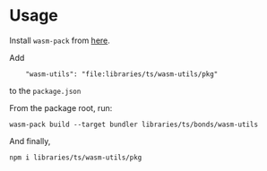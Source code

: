 # Usage

Install `wasm-pack` from [here](https://rustwasm.github.io/wasm-pack/installer/).

Add

```
    "wasm-utils": "file:libraries/ts/wasm-utils/pkg"
```

to the `package.json`

From the package root, run:

```
wasm-pack build --target bundler libraries/ts/bonds/wasm-utils
```

And finally,

```
npm i libraries/ts/wasm-utils/pkg
```
